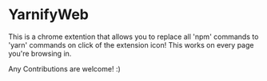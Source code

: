# YarnifyWeb

This is a chrome extention that allows you to replace all 'npm' commands to 'yarn' commands on click of the extension icon! This works on every page you're browsing in. 

Any Contributions are welcome! :) 
